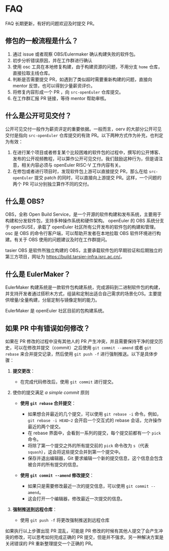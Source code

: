 # FAQ

FAQ 长期更新，有好的问题欢迎及时提交 PR。

## 修包的一般流程是什么？

1. 通过 issue 或者观察 OBS/Eulermaker 确认构建失败的软件包。
2. 初步分析错误原因，并在工作群进行确认
3. 使用 osc 工具在本地修复构建，由于构建资源的问题，不用分支 `home` 仓库，直接拉取主线仓库。
4. 判断是否需要提交 PR，如遇到了类似超时需要重新构建的问题，直接向 mentor 反馈，也可以得到少量薪资评价。
5. 将修复内容形成一个 PR ，向 `src-openEuler` 仓库提交。
6. 在工作群汇报 PR 链接，等待 mentor 帮助审核。

## 什么是公开可见交付？

公开可见交付一般作为薪资评定的重要依据。一般而言，oerv 的大部分公开可见交付是指向 `src-openEuler` 仓库提交的有效 PR。以下两种方式作为补充，也判定为有效：

1. 在进行某个项目或者修复某个比较困难的软件包的过程中，撰写的公开博客、发布的公开视频教程，可以算作公开可见交付。我们鼓励这种行为，但是请注意，相关内容必须与 openEuler RISC-V 工作内容有关。
2. 在修包或者进行项目时，发现软件包上游可以直接提交 PR，那么在给 `src-openEuler` 提交 patch 的同时，可以直接向上游提交 PR。这样，一个问题的两个 PR 可以分别独立算作不同的交付。

## 什么是 OBS?

OBS，全称 Open Build Service，是一个开源的软件构建和发布系统，主要用于构建和分发软件包，支持多种操作系统和硬件架构。 openEuler 的 OBS 系统分支于 openSUSE，承载了 openEuler 社区所有公开发布的软件包的构建和管理。 osc 是 OBS 的命令行客户端，可以帮助开发者在本地拉取 OBS 软件环境进行构建。有关于 OBS 使用的问题建议及时在工作群提问。

tasier OBS 是软件所独立构建的 OBS，主要承载软件包的早期验证和后期独立的第三方项目，网址为 <https://build.tarsier-infra.isrc.ac.cn/>。

## 什么是 EulerMaker？

EulerMaker 构建系统是一款软件包构建系统，完成源码到二进制软件包的构建，并支持开发者通过搭积木方式，组装和定制出适合自己需求的场景化OS。主要提供增量/全量构建，分层定制与镜像定制的能力。

EulerMaker 是 openEuler 社区目前的包构建系统。

## 如果 PR 中有错误如何修改？

如果在 PR 修改的过程中没有其他人的 PR 产生冲突，并且需要保持干净的提交历史，可以在修改并提交（commit）之后使用 `git commit --amend` 或者 `git rebase` 来合并提交记录，然后使用 `git push -f` 进行强制推送。以下是具体步骤：

1. **提交更改**：
   - 在完成代码修改后，使用 `git commit` 进行提交。

2. 使你的提交满足  *a simple commit* 原则

    - **使用 `git rebase` 合并提交**：
        - 如果想合并最近的几个提交，可以使用 `git rebase -i` 命令。例如，`git rebase -i HEAD~2` 会开启一个交互式的 rebase 会话，允许操作最近的两个提交。
        - 在 rebase 界面中，会看到一系列的提交，每个提交前都有一个 `pick` 命令。
        - 将除了第一个提交之外的所有提交前的 `pick` 命令改为 `s`（代表 `squash`），这会将这些提交合并到第一个提交中。
        - 保存并退出编辑器，Git 要求编辑一个新的提交信息，这个信息会包含被合并的所有提交的信息。

    - **使用 `git commit --amend` 修改提交**：
        - 如果只是需要修改最近一次的提交信息，可以使用 `git commit --amend`。
        - 这会打开一个编辑器，修改最近一次提交的信息。

3. **强制推送到远程仓库**：
   - 使用 `git push -f` 将更改强制推送到远程仓库

如果执行以上步骤出现 PR 混乱，可能是 PR 修改的时候有其他人提交了会产生冲突的修改，可以思考如何完成正确的 PR 提交，但是并不强求。另一种解决方案是关闭错误的 PR 重新整理提交一个正确的 PR。
